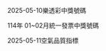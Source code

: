 
2025-05-10樂透彩中獎號碼

                                
114年 01~02月統一發票中獎號碼
                             
2025-05-11空氣品質指標
                              